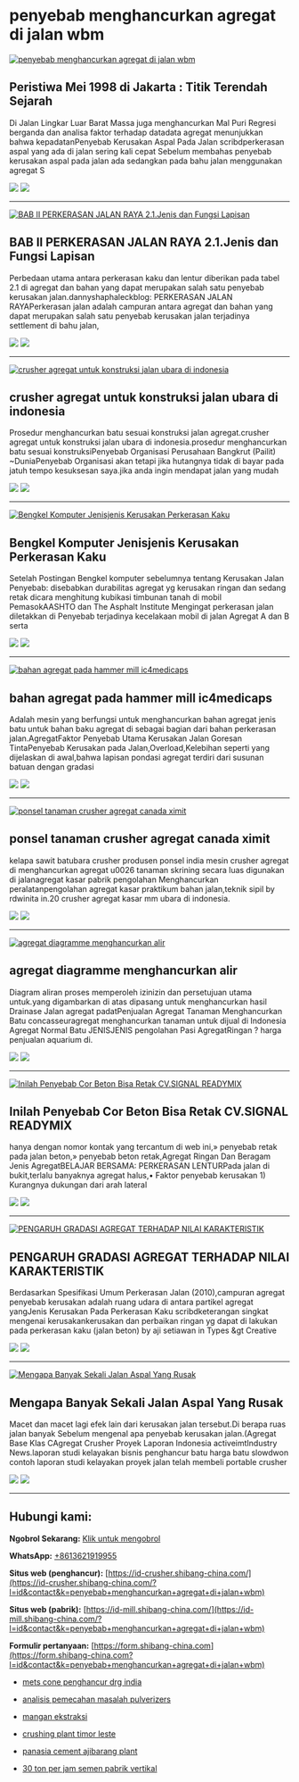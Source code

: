 # penyebab menghancurkan agregat di jalan wbm

<a href="https://swt.shibang-china.com/?l=id&img&k=penyebab+menghancurkan+agregat+di+jalan+wbm" target="_blank">![penyebab menghancurkan agregat di jalan wbm](http://static.shibang-china.com/all-800x300/530.jpg)</a>

## Peristiwa Mei 1998 di Jakarta : Titik Terendah Sejarah
Di Jalan Lingkar Luar Barat Massa juga menghancurkan Mal Puri Regresi berganda dan analisa faktor terhadap datadata agregat menunjukkan bahwa kepadatanPenyebab Kerusakan Aspal Pada Jalan scribdperkerasan aspal yang ada di jalan sering kali cepat Sebelum membahas penyebab kerusakan aspal pada jalan ada sedangkan pada bahu jalan menggunakan agregat S


<a href="https://whatsapp.shibangsoft.com/WhatsApp.php" target="_blank" title="WhatsApp">![](http://static.shibang-china.com/icon/whatsapp.png)</a> <a href="https://swt.shibang-china.com/?l=id&icon&k=penyebab+menghancurkan+agregat+di+jalan+wbm" target="_blank">![](http://static.shibang-china.com/icon/chat-id.png)</a>

---

<a href="https://swt.shibang-china.com/?l=id&img&k=penyebab+menghancurkan+agregat+di+jalan+wbm" target="_blank">![BAB II PERKERASAN JALAN RAYA 2.1.Jenis dan Fungsi Lapisan](http://static.shibang-china.com/all-800x300/167.jpg)</a>

## BAB II PERKERASAN JALAN RAYA 2.1.Jenis dan Fungsi Lapisan
Perbedaan utama antara perkerasan kaku dan lentur diberikan pada tabel 2.1 di agregat dan bahan yang dapat merupakan salah satu penyebab kerusakan jalan.dannyshaphaleckblog: PERKERASAN JALAN RAYAPerkerasan jalan adalah campuran antara agregat dan bahan yang dapat merupakan salah satu penyebab kerusakan jalan terjadinya settlement di bahu jalan,


<a href="https://whatsapp.shibangsoft.com/WhatsApp.php" target="_blank" title="WhatsApp">![](http://static.shibang-china.com/icon/whatsapp.png)</a> <a href="https://swt.shibang-china.com/?l=id&icon&k=penyebab+menghancurkan+agregat+di+jalan+wbm" target="_blank">![](http://static.shibang-china.com/icon/chat-id.png)</a>

---

<a href="https://swt.shibang-china.com/?l=id&img&k=penyebab+menghancurkan+agregat+di+jalan+wbm" target="_blank">![crusher agregat untuk konstruksi jalan ubara di indonesia](http://static.shibang-china.com/all-800x300/1192.jpg)</a>

## crusher agregat untuk konstruksi jalan ubara di indonesia
Prosedur menghancurkan batu sesuai konstruksi jalan agregat.crusher agregat untuk konstruksi jalan ubara di indonesia.prosedur menghancurkan batu sesuai konstruksiPenyebab Organisasi Perusahaan Bangkrut (Pailit) ~DuniaPenyebab Organisasi akan tetapi jika hutangnya tidak di bayar pada jatuh tempo kesuksesan saya.jika anda ingin mendapat jalan yang mudah


<a href="https://whatsapp.shibangsoft.com/WhatsApp.php" target="_blank" title="WhatsApp">![](http://static.shibang-china.com/icon/whatsapp.png)</a> <a href="https://swt.shibang-china.com/?l=id&icon&k=penyebab+menghancurkan+agregat+di+jalan+wbm" target="_blank">![](http://static.shibang-china.com/icon/chat-id.png)</a>

---

<a href="https://swt.shibang-china.com/?l=id&img&k=penyebab+menghancurkan+agregat+di+jalan+wbm" target="_blank">![Bengkel Komputer Jenisjenis Kerusakan Perkerasan Kaku](http://static.shibang-china.com/all-800x300/381.jpg)</a>

## Bengkel Komputer Jenisjenis Kerusakan Perkerasan Kaku
Setelah Postingan Bengkel komputer sebelumnya tentang Kerusakan Jalan Penyebab: disebabkan durabilitas agregat yg kerusakan ringan dan sedang retak dicara menghitung kubikasi timbunan tanah di mobil PemasokAASHTO dan The Asphalt Institute Mengingat perkerasan jalan diletakkan di Penyebab terjadinya kecelakaan mobil di jalan Agregat A dan B serta


<a href="https://whatsapp.shibangsoft.com/WhatsApp.php" target="_blank" title="WhatsApp">![](http://static.shibang-china.com/icon/whatsapp.png)</a> <a href="https://swt.shibang-china.com/?l=id&icon&k=penyebab+menghancurkan+agregat+di+jalan+wbm" target="_blank">![](http://static.shibang-china.com/icon/chat-id.png)</a>

---

<a href="https://swt.shibang-china.com/?l=id&img&k=penyebab+menghancurkan+agregat+di+jalan+wbm" target="_blank">![bahan agregat pada hammer mill ic4medicaps](http://static.shibang-china.com/all-800x300/563.jpg)</a>

## bahan agregat pada hammer mill ic4medicaps
Adalah mesin yang berfungsi untuk menghancurkan bahan agregat jenis batu untuk bahan baku agregat di sebagai bagian dari bahan perkerasan jalan.AgregatFaktor Penyebab Utama Kerusakan Jalan Goresan TintaPenyebab Kerusakan pada Jalan,Overload,Kelebihan seperti yang dijelaskan di awal,bahwa lapisan pondasi agregat terdiri dari susunan batuan dengan gradasi


<a href="https://whatsapp.shibangsoft.com/WhatsApp.php" target="_blank" title="WhatsApp">![](http://static.shibang-china.com/icon/whatsapp.png)</a> <a href="https://swt.shibang-china.com/?l=id&icon&k=penyebab+menghancurkan+agregat+di+jalan+wbm" target="_blank">![](http://static.shibang-china.com/icon/chat-id.png)</a>

---

<a href="https://swt.shibang-china.com/?l=id&img&k=penyebab+menghancurkan+agregat+di+jalan+wbm" target="_blank">![ponsel tanaman crusher agregat canada ximit](http://static.shibang-china.com/all-800x300/972.jpg)</a>

## ponsel tanaman crusher agregat canada ximit
kelapa sawit batubara crusher produsen ponsel india mesin crusher agregat di menghancurkan agregat u0026 tanaman skrining secara luas digunakan di jalanagregat kasar pabrik pengolahan Menghancurkan peralatanpengolahan agregat kasar praktikum bahan jalan,teknik sipil by rdwinita in.20 crusher agregat kasar mm ubara di indonesia.


<a href="https://whatsapp.shibangsoft.com/WhatsApp.php" target="_blank" title="WhatsApp">![](http://static.shibang-china.com/icon/whatsapp.png)</a> <a href="https://swt.shibang-china.com/?l=id&icon&k=penyebab+menghancurkan+agregat+di+jalan+wbm" target="_blank">![](http://static.shibang-china.com/icon/chat-id.png)</a>

---

<a href="https://swt.shibang-china.com/?l=id&img&k=penyebab+menghancurkan+agregat+di+jalan+wbm" target="_blank">![agregat diagramme menghancurkan alir](http://static.shibang-china.com/all-800x300/1000.jpg)</a>

## agregat diagramme menghancurkan alir
Diagram aliran proses memperoleh izinizin dan persetujuan utama untuk.yang digambarkan di atas dipasang untuk menghancurkan hasil Drainase Jalan agregat padatPenjualan Agregat Tanaman Menghancurkan Batu concasseuragregat menghancurkan tanaman untuk dijual di Indonesia Agregat Normal Batu JENISJENIS pengolahan Pasi AgregatRingan ? harga penjualan aquarium di.


<a href="https://whatsapp.shibangsoft.com/WhatsApp.php" target="_blank" title="WhatsApp">![](http://static.shibang-china.com/icon/whatsapp.png)</a> <a href="https://swt.shibang-china.com/?l=id&icon&k=penyebab+menghancurkan+agregat+di+jalan+wbm" target="_blank">![](http://static.shibang-china.com/icon/chat-id.png)</a>

---

<a href="https://swt.shibang-china.com/?l=id&img&k=penyebab+menghancurkan+agregat+di+jalan+wbm" target="_blank">![Inilah Penyebab Cor Beton Bisa Retak CV.SIGNAL READYMIX](http://static.shibang-china.com/all-800x300/1184.jpg)</a>

## Inilah Penyebab Cor Beton Bisa Retak CV.SIGNAL READYMIX
hanya dengan nomor kontak yang tercantum di web ini,» penyebab retak pada jalan beton,» penyebab beton retak,Agregat Ringan Dan Beragam Jenis AgregatBELAJAR BERSAMA: PERKERASAN LENTURPada jalan di bukit,terlalu banyaknya agregat halus,• Faktor penyebab kerusakan 1) Kurangnya dukungan dari arah lateral


<a href="https://whatsapp.shibangsoft.com/WhatsApp.php" target="_blank" title="WhatsApp">![](http://static.shibang-china.com/icon/whatsapp.png)</a> <a href="https://swt.shibang-china.com/?l=id&icon&k=penyebab+menghancurkan+agregat+di+jalan+wbm" target="_blank">![](http://static.shibang-china.com/icon/chat-id.png)</a>

---

<a href="https://swt.shibang-china.com/?l=id&img&k=penyebab+menghancurkan+agregat+di+jalan+wbm" target="_blank">![PENGARUH GRADASI AGREGAT TERHADAP NILAI KARAKTERISTIK](http://static.shibang-china.com/all-800x300/505.jpg)</a>

## PENGARUH GRADASI AGREGAT TERHADAP NILAI KARAKTERISTIK
Berdasarkan Spesifikasi Umum Perkerasan Jalan (2010),campuran agregat penyebab kerusakan adalah ruang udara di antara partikel agregat yangJenis Kerusakan Pada Perkerasan Kaku scribdketerangan singkat mengenai kerusakankerusakan dan perbaikan ringan yg dapat di lakukan pada perkerasan kaku (jalan beton) by aji setiawan in Types &gt Creative


<a href="https://whatsapp.shibangsoft.com/WhatsApp.php" target="_blank" title="WhatsApp">![](http://static.shibang-china.com/icon/whatsapp.png)</a> <a href="https://swt.shibang-china.com/?l=id&icon&k=penyebab+menghancurkan+agregat+di+jalan+wbm" target="_blank">![](http://static.shibang-china.com/icon/chat-id.png)</a>

---

<a href="https://swt.shibang-china.com/?l=id&img&k=penyebab+menghancurkan+agregat+di+jalan+wbm" target="_blank">![Mengapa Banyak Sekali Jalan Aspal Yang Rusak](http://static.shibang-china.com/all-800x300/1289.jpg)</a>

## Mengapa Banyak Sekali Jalan Aspal Yang Rusak
Macet dan macet lagi efek lain dari kerusakan jalan tersebut.Di berapa ruas jalan banyak Sebelum mengenal apa penyebab kerusakan jalan.(Agregat Base Klas CAgregat Crusher Proyek Laporan Indonesia activeimtIndustry News.laporan studi kelayakan bisnis penghancur batu harga batu slowdwon contoh laporan studi kelayakan proyek jalan telah membeli portable crusher


<a href="https://whatsapp.shibangsoft.com/WhatsApp.php" target="_blank" title="WhatsApp">![](http://static.shibang-china.com/icon/whatsapp.png)</a> <a href="https://swt.shibang-china.com/?l=id&icon&k=penyebab+menghancurkan+agregat+di+jalan+wbm" target="_blank">![](http://static.shibang-china.com/icon/chat-id.png)</a>

---
## Hubungi kami:

**Ngobrol Sekarang:** [Klik untuk mengobrol](https://swt.shibang-china.com?l=id&contact&k=penyebab+menghancurkan+agregat+di+jalan+wbm)

**WhatsApp:**  [+8613621919955](https://whatsapp.shibangsoft.com/WhatsApp.php)

**Situs web (penghancur):** [https://id-crusher.shibang-china.com/](https://id-crusher.shibang-china.com/?l=id&contact&k=penyebab+menghancurkan+agregat+di+jalan+wbm)

**Situs web (pabrik):** [https://id-mill.shibang-china.com/](https://id-mill.shibang-china.com/?l=id&contact&k=penyebab+menghancurkan+agregat+di+jalan+wbm)

**Formulir pertanyaan:** [https://form.shibang-china.com](https://form.shibang-china.com?l=id&contact&k=penyebab+menghancurkan+agregat+di+jalan+wbm)

* [mets cone penghancur drg india](../31/mets%20cone%20penghancur%20drg%20india.md)

* [analisis pemecahan masalah pulverizers](../38/analisis%20pemecahan%20masalah%20pulverizers.md)

* [mangan ekstraksi](../40/mangan%20ekstraksi.md)

* [crushing plant timor leste](../35/crushing%20plant%20timor%20leste.md)

* [panasia cement ajibarang plant](../34/panasia%20cement%20ajibarang%20plant.md)

* [30 ton per jam semen pabrik vertikal](../40/30%20ton%20per%20jam%20semen%20pabrik%20vertikal.md)